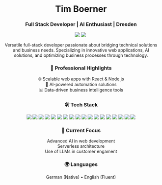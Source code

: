 <h1 align="center">Tim Boerner</h1>
<h3 align="center">Full Stack Developer | AI Enthusiast | Dresden</h3>

<p align="center">
  <a href="https://linkedin.com/in/tmbrnr"><img src="https://img.shields.io/badge/-LinkedIn-0077B5?style=for-the-badge&logo=linkedin&logoColor=white"/></a>
  <a href="mailto:tim@boernergroup.de"><img src="https://img.shields.io/badge/-Email-D14836?style=for-the-badge&logo=gmail&logoColor=white"/></a>
  <img src="https://komarev.com/ghpvc/?username=TmBrnr&style=for-the-badge&color=blue" alt=""/>
</p>

<p align="center">
Versatile full-stack developer passionate about bridging technical solutions and business needs. Specializing in innovative web applications, AI solutions, and optimizing business processes through technology.
</p>

<h3 align="center">💼 Professional Highlights</h3>

<p align="center">
🌐 Scalable web apps with React & Node.js<br>
🧠 AI-powered automation solutions<br>
📊 Data-driven business intelligence tools<br>
</p>

<h3 align="center">🛠️ Tech Stack</h3>

<p align="center">
  <img src="https://img.shields.io/badge/-JavaScript-F7DF1E?style=flat-square&logo=javascript&logoColor=black" />
  <img src="https://img.shields.io/badge/-TypeScript-3178C6?style=flat-square&logo=typescript&logoColor=white" />
  <img src="https://img.shields.io/badge/-React-61DAFB?style=flat-square&logo=react&logoColor=black" />
  <img src="https://img.shields.io/badge/-Next.js-000000?style=flat-square&logo=next.js&logoColor=white" />
  <img src="https://img.shields.io/badge/-Node.js-339933?style=flat-square&logo=Node.js&logoColor=white" />
  <img src="https://img.shields.io/badge/-HTML5-E34F26?style=flat-square&logo=html5&logoColor=white" />
  <img src="https://img.shields.io/badge/-CSS3-1572B6?style=flat-square&logo=css3&logoColor=white" />
  <img src="https://img.shields.io/badge/-Tailwind_CSS-38B2AC?style=flat-square&logo=tailwind-css&logoColor=white" />
  <img src="https://img.shields.io/badge/-MongoDB-47A248?style=flat-square&logo=mongodb&logoColor=white" />
  <img src="https://img.shields.io/badge/-SQL-4479A1?style=flat-square&logo=mysql&logoColor=white" />
  <img src="https://img.shields.io/badge/-NoSQL-4DB33D?style=flat-square&logo=mongodb&logoColor=white" />
  <img src="https://img.shields.io/badge/-REST_API-FF6C37?style=flat-square&logo=postman&logoColor=white" />
  <img src="https://img.shields.io/badge/-Google_Cloud-4285F4?style=flat-square&logo=google-cloud&logoColor=white" />
  <img src="https://img.shields.io/badge/-Vercel-000000?style=flat-square&logo=vercel&logoColor=white" />
  <img src="https://img.shields.io/badge/-OpenAI-412991?style=flat-square&logo=openai&logoColor=white" />
  <img src="https://img.shields.io/badge/-VS_Code-007ACC?style=flat-square&logo=visual-studio-code&logoColor=white" />
  <img src="https://img.shields.io/badge/-Figma-F24E1E?style=flat-square&logo=figma&logoColor=white" />
  <img src="https://img.shields.io/badge/-Python-3670A0?style=flat-square&logo=python&logoColor=white" />
</p>

<h3 align="center">🌱 Current Focus</h3>

<p align="center">
Advanced AI in web development<br>
Serverless architecture<br>
Use of LLMs in customer engament
</p>

<h3 align="center">🌍 Languages</h3>

<p align="center">
German (Native) • English (Fluent)
</p>
